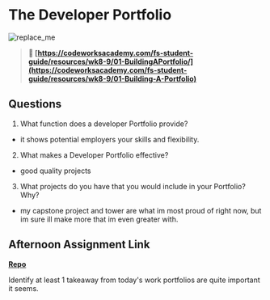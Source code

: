 # The Developer Portfolio

![replace_me](https://codeworks.blob.core.windows.net/public/assets/img/illustrations/placeholder.svg)

> **📖 [https://codeworksacademy.com/fs-student-guide/resources/wk8-9/01-BuildingAPortfolio/](https://codeworksacademy.com/fs-student-guide/resources/wk8-9/01-Building-A-Portfolio)**

## Questions

1. What function does a developer Portfolio provide?
- it shows potential employers your skills and flexibility.
2. What makes a Developer Portfolio effective?
- good quality projects
3. What projects do you have that you would include in your Portfolio? Why?
- my capstone project and tower are what im most proud of right now, but im sure ill make more that im even greater with.
## Afternoon Assignment Link

**[Repo](https://github.com/TheOneTrueRy/Gratuities)**

Identify at least 1 takeaway from today's work
portfolios are quite important it seems.